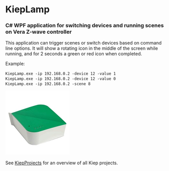 # KiepLamp
### C# WPF application for switching devices and running scenes on Vera Z-wave controller
This application can trigger scenes or switch devices based on command line options. It will show a rotating icon in the middle of the screen while running, and for 2 seconds a green or red icon when completed.

Example:
```
KiepLamp.exe -ip 192.168.0.2 -device 12 -value 1
KiepLamp.exe -ip 192.168.0.2 -device 12 -value 0
KiepLamp.exe -ip 192.168.0.2 -scene 8
```

![Vera](VeraLite.jpg "Vera")

See [KiepProjects](https://github.com/Joozt/KiepProjects) for an overview of all Kiep projects.
